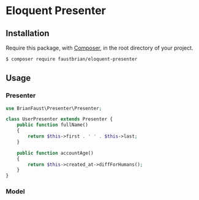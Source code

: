# Eloquent Presenter

## Installation

Require this package, with [Composer](https://getcomposer.org/), in the root directory of your project.

``` bash
$ composer require faustbrian/eloquent-presenter
```

## Usage

### Presenter
``` php
use BrianFaust\Presenter\Presenter;

class UserPresenter extends Presenter {
    public function fullName()
    {
        return $this->first . ' ' . $this->last;
    }

    public function accountAge()
    {
        return $this->created_at->diffForHumans();
    }
}
```

### Model
<?php

use BrianFaust\Presenter\PresentableTrait;
use Illuminate\Database\Eloquent\Model;

class User extends Model {
    use PresentableTrait;

    protected $presenter = \App\UserPresenter::class;

}
```

## Security

If you discover a security vulnerability within this package, please send an e-mail to Brian Faust at hello@brianfaust.de. All security vulnerabilities will be promptly addressed.

## License

The [The MIT License (MIT)](LICENSE). Please check the [LICENSE](LICENSE) file for more details.
